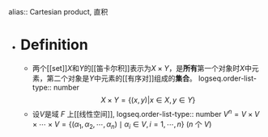 alias:: Cartesian product, 直积

- # Definition
	- 两个[[set]]$X$和$Y$的[[笛卡尔积]]表示为$X \times Y$，是**所有**第一个对象时$X$中元素，第二个对象是$Y$中元素的[[有序对]]组成的**集合**。
	  logseq.order-list-type:: number
	  $$X\times Y=\{(x,y)|x\in X, y\in Y\}$$
	- 设$V$是域 $F$ 上[[线性空间]],
	  logseq.order-list-type:: number
	  $V^n=V\times V\times\cdots\times V=\{(\alpha_1,\alpha_2,\cdots,\alpha_n)\mid\alpha_i\in V, i=1,\cdots, n\}$
	  ($n$ 个 $V$)